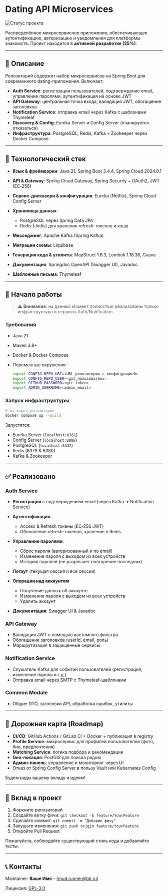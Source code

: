 # Dating API Microservices

![Статус проекта](https://img.shields.io/badge/status-30%25%20Complete-yellow)

Распределённое микросервисное приложение, обеспечивающее аутентификацию, авторизацию и уведомления для платформы знакомств. Проект находится в **активной разработке (25%)**.

---

## 📝 Описание

Репозиторий содержит набор микросервисов на Spring Boot для современного dating-приложения. Включает:

* **Auth Service**: регистрация пользователей, подтверждение email, управление паролями, аутентификация на основе JWT
* **API Gateway**: центральная точка входа, валидация JWT, обогащение заголовков
* **Notification Service**: отправка email через Kafka с шаблонами Thymeleaf
* **Discovery & Config**: Eureka Server и Config Server (планируется отказаться)
* **Инфраструктура**: PostgreSQL, Redis, Kafka + Zookeeper через Docker Compose

---

## 🔧 Технологический стек

* **Язык & фреймворки**: Java 21, Spring Boot 3.4.4, Spring Cloud 2024.0.1
* **API & Gateway**: Spring Cloud Gateway, Spring Security + OAuth2, JWT (EC‑256)
* **Сервис-дискавери & конфигурация**: Eureka (Netflix), Spring Cloud Config Server
* **Хранилища данных**:

    * PostgreSQL через Spring Data JPA
    * Redis (Jedis) для хранения refresh-токенов и кэша
* **Месседжинг**: Apache Kafka (Spring Kafka)
* **Миграции схемы**: Liquibase
* **Генерация кода & утилиты**: MapStruct 1.6.3, Lombok 1.18.36, Guava
* **Документация**: Springdoc OpenAPI (Swagger UI), Javadoc
* **Шаблонные письма**: Thymeleaf

---

## 🚀 Начало работы

> ⚠️ **Внимание**: на данный момент полностью реализованы только инфраструктура и сервисы Auth/Notification.

### Требования

* Java 21
* Maven 3.8+
* Docker & Docker Compose
* Переменные окружения:

  ```bash
  export CONFIG_REPO_URI=<URL_репозитория_с_конфигурацией>
  export CONFIG_REPO_USER=<git_пользователь>
  export GITHUB_PASSWORD=<git_token>
  export ADMIN_USERNAME=<admin_email>
  
  ```

### Запуск инфраструктуры

```bash
# из корня репозитория
docker compose up --build
```

Запустятся:

* Eureka Server (`localhost:8761`)
* Config Server (`localhost:8888`)
* PostgreSQL (`localhost:5432`)
* Redis (6379 & 6380)
* Kafka & Zookeeper

---

## ✅ Реализовано

### Auth Service

* **Регистрация** с подтверждением email (через Kafka ➔ Notification Service)
* **Аутентификация**:

    * Access & Refresh токены (EC‑256 JWT)
    * Обновление refresh-токенов, хранение в Redis
* **Управление паролями**:

    * Сброс пароля (авторизованный и по email)
    * Изменение пароля с выходом из всех устройств
    * История паролей (не разрешает повторение последних)
* **Логаут** (текущая сессия и все сессии)
* **Операции над аккаунтом**

  * Получение данных об аккаунте
  * Изменение пароля с выходом из всех устройств
  * Удалить аккаунт
* **Документация**: Swagger UI & Javadoc

### API Gateway

* Валидация JWT с помощью кастомного фильтра
* Обогащение заголовков (userId, email, роль)
* Маршрутизация в защищённые сервисы

### Notification Service

* Слушатель Kafka для событий пользователей (регистрация, изменение пароля и т.д.)
* Отправка email через SMTP с Thymeleaf-шаблонами

### Common Module

* Общие DTO, заголовки API, обработка ошибок, утилиты

---

## 🚧 Дорожная карта (Roadmap)

* **CI/CD**: GitHub Actions / GitLab CI + Docker + публикация в registry
* **Profile Service**: микросервис для профилей пользователей (фото, био, предпочтения)
* **Matching Service**: логика подбора и рекомендации
* **Geo‑локация**: PostGIS для поиска рядом
* **Админ-панель**: управление и мониторинг через UI
* Отказ от Spring Config Server в пользу Vault или Kubernetes Config

Будем рады вашему вкладу и идеям!

---

## 🤝 Вклад в проект

1. Форкните репозиторий
2. Создайте ветку фичи: `git checkout -b feature/YourFeature`
3. Сделайте коммит: `git commit -m "Добавил фичу"`
4. Запушьте изменения: `git push origin feature/YourFeature`
5. Откройте Pull Request

Пожалуйста, соблюдайте существующий стиль кода и добавляйте тесты.

---

## 📞 Контакты

Maintainer: **Ваше Имя** – \[[mud.runner@bk.ru](mailto:mud.runner@bk.ru)]

Лицензия: [GPL-3.0](LICENSE)
